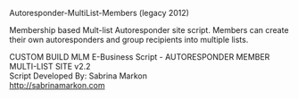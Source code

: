 Autoresponder-MultiList-Members (legacy 2012)

Membership based Mult-list Autoresponder site script. Members can create their own autoresponders and group recipients into multiple lists.

CUSTOM BUILD MLM E-Business Script - AUTORESPONDER MEMBER MULTI-LIST SITE v2.2  		      
Script Developed By: Sabrina Markon 				      
http://sabrinamarkon.com
